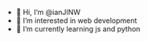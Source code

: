 - 👋 Hi, I’m @ianJINW
- 👀 I’m interested in web development
- 🌱 I’m currently learning js and python

<!---
ianJINW/ianJINW is a ✨ special ✨ repository because its `README.md` (this file) appears on your GitHub profile.
You can click the Preview link to take a look at your changes.
--->
